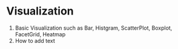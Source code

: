 # Visualization
1. Basic Visualization such as Bar, Histgram, ScatterPlot, Boxplot, FacetGrid, Heatmap
2. How to add text
